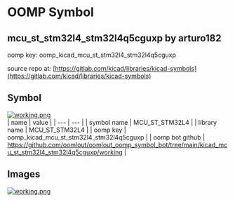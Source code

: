 # OOMP Symbol  
## mcu_st_stm32l4_stm32l4q5cguxp  by arturo182  
  
oomp key: oomp_kicad_mcu_st_stm32l4_stm32l4q5cguxp  
  
source repo at: [https://gitlab.com/kicad/libraries/kicad-symbols](https://gitlab.com/kicad/libraries/kicad-symbols)  
## Symbol  
  
[![working.png](working_600.png)](working.png)  
| name | value | 
| --- | --- | 
| symbol name | MCU_ST_STM32L4 | 
| library name | MCU_ST_STM32L4 | 
| oomp key | oomp_kicad_mcu_st_stm32l4_stm32l4q5cguxp | 
| oomp bot github | https://github.com/oomlout/oomlout_oomp_symbol_bot/tree/main/kicad_mcu_st_stm32l4_stm32l4q5cguxp/working | 
## Images  
  
[![working.png](working_140.png)](working.png)  
